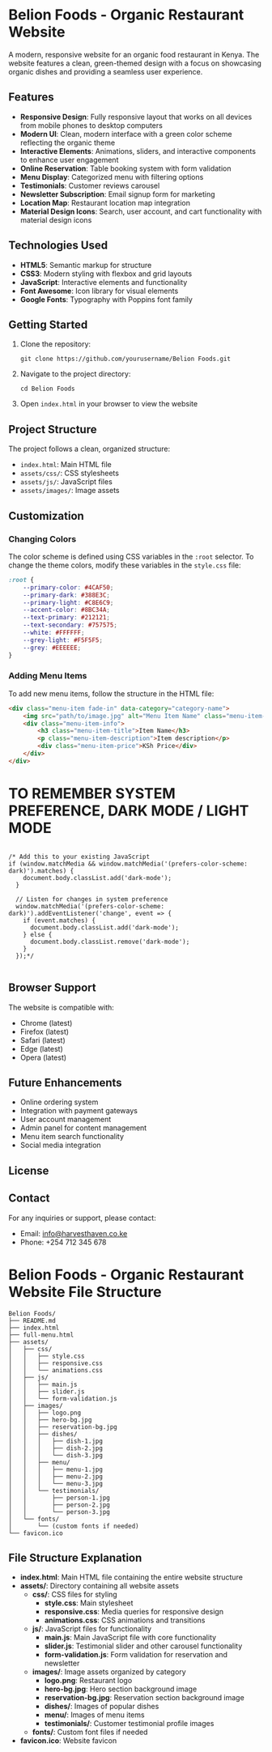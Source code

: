 # Belion Foods - Organic Restaurant Website

A modern, responsive website for an organic food restaurant in Kenya. 
The website features a clean, green-themed design with a focus on showcasing organic dishes and providing a seamless user experience.

## Features

- **Responsive Design**: Fully responsive layout that works on all devices from mobile phones to desktop computers
- **Modern UI**: Clean, modern interface with a green color scheme reflecting the organic theme
- **Interactive Elements**: Animations, sliders, and interactive components to enhance user engagement
- **Online Reservation**: Table booking system with form validation
- **Menu Display**: Categorized menu with filtering options
- **Testimonials**: Customer reviews carousel
- **Newsletter Subscription**: Email signup form for marketing
- **Location Map**: Restaurant location map integration
- **Material Design Icons**: Search, user account, and cart functionality with material design icons

## Technologies Used

- **HTML5**: Semantic markup for structure
- **CSS3**: Modern styling with flexbox and grid layouts
- **JavaScript**: Interactive elements and functionality
- **Font Awesome**: Icon library for visual elements
- **Google Fonts**: Typography with Poppins font family

## Getting Started

1. Clone the repository:
   ```
   git clone https://github.com/yourusername/Belion Foods.git
   ```

2. Navigate to the project directory:
   ```
   cd Belion Foods
   ```

3. Open `index.html` in your browser to view the website

## Project Structure

The project follows a clean, organized structure:

- `index.html`: Main HTML file
- `assets/css/`: CSS stylesheets
- `assets/js/`: JavaScript files
- `assets/images/`: Image assets

## Customization

### Changing Colors

The color scheme is defined using CSS variables in the `:root` selector. To change the theme colors, modify these variables in the `style.css` file:

```css
:root {
    --primary-color: #4CAF50;
    --primary-dark: #388E3C;
    --primary-light: #C8E6C9;
    --accent-color: #8BC34A;
    --text-primary: #212121;
    --text-secondary: #757575;
    --white: #FFFFFF;
    --grey-light: #F5F5F5;
    --grey: #EEEEEE;
}
```

### Adding Menu Items

To add new menu items, follow the structure in the HTML file:

```html
<div class="menu-item fade-in" data-category="category-name">
    <img src="path/to/image.jpg" alt="Menu Item Name" class="menu-item-img">
    <div class="menu-item-info">
        <h3 class="menu-item-title">Item Name</h3>
        <p class="menu-item-description">Item description</p>
        <div class="menu-item-price">KSh Price</div>
    </div>
</div>
```


# TO REMEMBER SYSTEM PREFERENCE, DARK MODE / LIGHT MODE 

```JS

/* Add this to your existing JavaScript
if (window.matchMedia && window.matchMedia('(prefers-color-scheme: dark)').matches) {
    document.body.classList.add('dark-mode');
  }
  
  // Listen for changes in system preference
  window.matchMedia('(prefers-color-scheme: dark)').addEventListener('change', event => {
    if (event.matches) {
      document.body.classList.add('dark-mode');
    } else {
      document.body.classList.remove('dark-mode');
    }
  });*/


  ```


## Browser Support

The website is compatible with:
- Chrome (latest)
- Firefox (latest)
- Safari (latest)
- Edge (latest)
- Opera (latest)

## Future Enhancements

- Online ordering system
- Integration with payment gateways
- User account management
- Admin panel for content management
- Menu item search functionality
- Social media integration

## License


## Contact

For any inquiries or support, please contact:
- Email: info@harvesthaven.co.ke
- Phone: +254 712 345 678



# Belion Foods - Organic Restaurant Website File Structure

```
Belion Foods/
├── README.md
├── index.html
├── full-menu.html
├── assets/
│   ├── css/
│   │   ├── style.css
│   │   ├── responsive.css
│   │   └── animations.css
│   ├── js/
│   │   ├── main.js
│   │   ├── slider.js
│   │   └── form-validation.js
│   ├── images/
│   │   ├── logo.png
│   │   ├── hero-bg.jpg
│   │   ├── reservation-bg.jpg
│   │   ├── dishes/
│   │   │   ├── dish-1.jpg
│   │   │   ├── dish-2.jpg
│   │   │   └── dish-3.jpg
│   │   ├── menu/
│   │   │   ├── menu-1.jpg
│   │   │   ├── menu-2.jpg
│   │   │   └── menu-3.jpg
│   │   └── testimonials/
│   │       ├── person-1.jpg
│   │       ├── person-2.jpg
│   │       └── person-3.jpg
│   └── fonts/
│       └── (custom fonts if needed)
└── favicon.ico
```

## File Structure Explanation

- **index.html**: Main HTML file containing the entire website structure
- **assets/**: Directory containing all website assets
  - **css/**: CSS files for styling
    - **style.css**: Main stylesheet
    - **responsive.css**: Media queries for responsive design
    - **animations.css**: CSS animations and transitions
  - **js/**: JavaScript files for functionality
    - **main.js**: Main JavaScript file with core functionality
    - **slider.js**: Testimonial slider and other carousel functionality
    - **form-validation.js**: Form validation for reservation and newsletter
  - **images/**: Image assets organized by category
    - **logo.png**: Restaurant logo
    - **hero-bg.jpg**: Hero section background image
    - **reservation-bg.jpg**: Reservation section background image
    - **dishes/**: Images of popular dishes
    - **menu/**: Images of menu items
    - **testimonials/**: Customer testimonial profile images
  - **fonts/**: Custom font files if needed
- **favicon.ico**: Website favicon